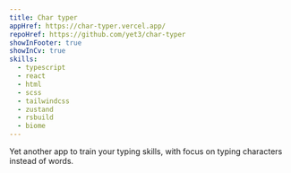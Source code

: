 ```yaml
---
title: Char typer 
appHref: https://char-typer.vercel.app/
repoHref: https://github.com/yet3/char-typer
showInFooter: true
showInCv: true
skills:
  - typescript
  - react
  - html
  - scss
  - tailwindcss
  - zustand 
  - rsbuild
  - biome
---
```


Yet another app to train your typing skills, with focus on typing characters instead of words.
